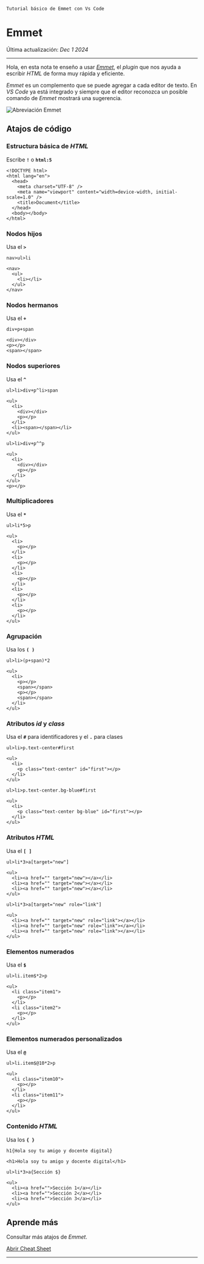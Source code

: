     Tutorial básico de Emmet con Vs Code

# Emmet

Última actualización: _Dec 1 2024_

---

Hola, en esta nota te enseño a usar [_Emmet_](https://emmet.io/), el _plugin_ que nos ayuda a escribir _HTML_ de forma muy rápida y eficiente.

_Emmet_ es un complemento que se puede agregar a cada editor de texto. En _VS Code_ ya está integrado y siempre que el editor reconozca un posible comando de _Emmet_ mostrará una sugerencia.

![Abreviación Emmet](./assets/emmet-abbreviation.jpg)

## Atajos de código

### Estructura básica de _HTML_

Escribe **`!`** o **`html:5`**

    <!DOCTYPE html>
    <html lang="en">
      <head>
        <meta charset="UTF-8" />
        <meta name="viewport" content="width=device-width, initial-scale=1.0" />
        <title>Document</title>
      </head>
      <body></body>
    </html>

### Nodos hijos

Usa el **`>`**

    nav>ul>li

    <nav>
      <ul>
        <li></li>
      </ul>
    </nav>

### Nodos hermanos

Usa el **`+`**

    div+p+span

    <div></div>
    <p></p>
    <span></span>

### Nodos superiores

Usa el **`^`**

    ul>li>div+p^li>span

    <ul>
      <li>
        <div></div>
        <p></p>
      </li>
      <li><span></span></li>
    </ul>

    ul>li>div+p^^p

    <ul>
      <li>
        <div></div>
        <p></p>
      </li>
    </ul>
    <p></p>

### Multiplicadores

Usa el **`*`**

    ul>li*5>p

    <ul>
      <li>
        <p></p>
      </li>
      <li>
        <p></p>
      </li>
      <li>
        <p></p>
      </li>
      <li>
        <p></p>
      </li>
      <li>
        <p></p>
      </li>
    </ul>

### Agrupación

Usa los **`( )`**

    ul>li>(p+span)*2

    <ul>
      <li>
        <p></p>
        <span></span>
        <p></p>
        <span></span>
      </li>
    </ul>

### Atributos _id_ y _class_

Usa el **`#`** para identificadores y el **`.`** para clases

    ul>li>p.text-center#first

    <ul>
      <li>
        <p class="text-center" id="first"></p>
      </li>
    </ul>

    ul>li>p.text-center.bg-blue#first

    <ul>
      <li>
        <p class="text-center bg-blue" id="first"></p>
      </li>
    </ul>

### Atributos _HTML_

Usa el **`[ ]`**

    ul>li*3>a[target="new"]

    <ul>
      <li><a href="" target="new"></a></li>
      <li><a href="" target="new"></a></li>
      <li><a href="" target="new"></a></li>
    </ul>

    ul>li*3>a[target="new" role="link"]

    <ul>
      <li><a href="" target="new" role="link"></a></li>
      <li><a href="" target="new" role="link"></a></li>
      <li><a href="" target="new" role="link"></a></li>
    </ul>

### Elementos numerados

Usa el **`$`**

    ul>li.item$*2>p

    <ul>
      <li class="item1">
        <p></p>
      </li>
      <li class="item2">
        <p></p>
      </li>
    </ul>

### Elementos numerados personalizados

Usa el **`@`**

    ul>li.item$@10*2>p

    <ul>
      <li class="item10">
        <p></p>
      </li>
      <li class="item11">
        <p></p>
      </li>
    </ul>

### Contenido _HTML_

Usa los **`{ }`**

    h1{Hola soy tu amigo y docente digital}

    <h1>Hola soy tu amigo y docente digital</h1>

    ul>li*3>a{Sección $}

    <ul>
      <li><a href="">Sección 1</a></li>
      <li><a href="">Sección 2</a></li>
      <li><a href="">Sección 3</a></li>
    </ul>

## Aprende más

Consultar más atajos de _Emmet_.

[Abrir Cheat Sheet](https://docs.emmet.io/cheat-sheet/)

---
